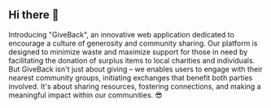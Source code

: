 ## Hi there 👋

Introducing "GiveBack", an innovative web application dedicated to encourage a culture of generosity and community sharing. Our platform is designed to minimize waste and maximize support for those in need by facilitating the donation of surplus items to local charities and individuals. But GiveBack isn't just about giving – we enables users to engage with their nearest community groups, initiating exchanges that benefit both parties involved. It's about sharing resources, fostering connections, and making a meaningful impact within our communities. 😎

<!--

**Here are some ideas to get you started:**

🙋‍♀️ A short introduction - what is your organization all about?
🌈 Contribution guidelines - how can the community get involved?
👩‍💻 Useful resources - where can the community find your docs? Is there anything else the community should know?
🍿 Fun facts - what does your team eat for breakfast?
🧙 Remember, you can do mighty things with the power of [Markdown](https://docs.github.com/github/writing-on-github/getting-started-with-writing-and-formatting-on-github/basic-writing-and-formatting-syntax)
-->
